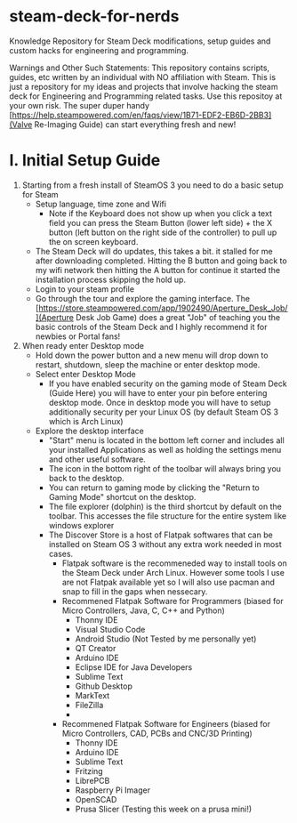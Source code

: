 # steam-deck-for-nerds
Knowledge Repository for Steam Deck modifications, setup guides and custom hacks for engineering and programming.

Warnings and Other Such Statements:
This repository contains scripts, guides, etc written by an individual with NO affiliation with Steam. This is just a repository for my ideas and projects that involve hacking the steam deck for Engineering and Programming related tasks. Use this repositoy at your own risk. The super duper handy [https://help.steampowered.com/en/faqs/view/1B71-EDF2-EB6D-2BB3](Valve Re-Imaging Guide) can start everything fresh and new!

# I. Initial Setup Guide
1. Starting from a fresh install of SteamOS 3 you need to do a basic setup for Steam
    - Setup language, time zone and Wifi
        - Note if the Keyboard does not show up when you click a text field you can press the Steam Button (lower left side) + the X button (left button on the right side of the controller) to pull up the on screen keyboard.
    - The Steam Deck will do updates, this takes a bit. it stalled for me after downloading completed. Hitting the B button and going back to my wifi network then hitting the A button for continue it started the installation process skipping the hold up.
    - Login to your steam profile
    - Go through the tour and explore the gaming interface. The [https://store.steampowered.com/app/1902490/Aperture_Desk_Job/](Aperture Desk Job Game) does a great "Job" of teaching you the basic controls of the Steam Deck and I highly recommend it for newbies or Portal fans!
2. When ready enter Desktop mode
    - Hold down the power button and a new menu will drop down to restart, shutdown, sleep the machine or enter desktop mode.
    - Select enter Desktop Mode
        - If you have enabled security on the gaming mode of Steam Deck (Guide Here) you will have to enter your pin before entering desktop mode. Once in desktop mode you will have to setup additionally security per your Linux OS (by default Steam OS 3 which is Arch Linux)
    - Explore the desktop interface
        - "Start" menu is located in the bottom left corner and includes all your installed Applications as well as holding the settings menu and other useful software.
        - The icon in the bottom right of the toolbar will always bring you back to the desktop.
        - You can return to gaming mode by clicking the "Return to Gaming Mode" shortcut on the desktop.
        - The file explorer (dolphin) is the third shortcut by default on the toolbar. This accesses the file structure for the entire system like windows explorer
        - The Discover Store is a host of Flatpak softwares that can be installed on Steam OS 3 without any extra work needed in most cases.
            - Flatpak software is the recommeneded way to install tools on the Steam Deck under Arch Linux. However some tools I use are not Flatpak available yet so I will also use pacman and snap to fill in the gaps when nessecary.
            - Recommened Flatpak Software for Programmers (biased for Micro Controllers, Java, C, C++ and Python)
                - Thonny IDE
                - Visual Studio Code
                - Android Studio (Not Tested by me personally yet)
                - QT Creator
                - Arduino IDE
                - Eclipse IDE for Java Developers
                - Sublime Text
                - Github Desktop
                - MarkText
                - FileZilla
                - 
            - Recommened Flatpak Software for Engineers (biased for Micro Controllers, CAD, PCBs and CNC/3D Printing)
                - Thonny IDE
                - Arduino IDE
                - Sublime Text
                - Fritzing
                - LibrePCB
                - Raspberry Pi Imager
                - OpenSCAD
                - Prusa Slicer (Testing this week on a prusa mini!)
